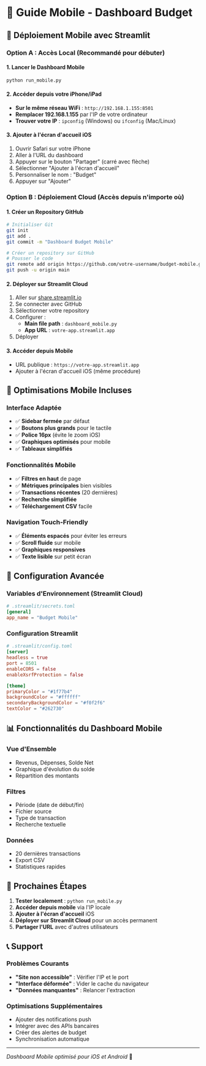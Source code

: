 # 📱 Guide Mobile - Dashboard Budget

## 🎯 **Déploiement Mobile avec Streamlit**

### **Option A : Accès Local (Recommandé pour débuter)**

#### 1. **Lancer le Dashboard Mobile**
```bash
python run_mobile.py
```

#### 2. **Accéder depuis votre iPhone/iPad**
- **Sur le même réseau WiFi** : `http://192.168.1.155:8501`
- **Remplacer 192.168.1.155** par l'IP de votre ordinateur
- **Trouver votre IP** : `ipconfig` (Windows) ou `ifconfig` (Mac/Linux)

#### 3. **Ajouter à l'écran d'accueil iOS**
1. Ouvrir Safari sur votre iPhone
2. Aller à l'URL du dashboard
3. Appuyer sur le bouton "Partager" (carré avec flèche)
4. Sélectionner "Ajouter à l'écran d'accueil"
5. Personnaliser le nom : "Budget"
6. Appuyer sur "Ajouter"

### **Option B : Déploiement Cloud (Accès depuis n'importe où)**

#### 1. **Créer un Repository GitHub**
```bash
# Initialiser Git
git init
git add .
git commit -m "Dashboard Budget Mobile"

# Créer un repository sur GitHub
# Pousser le code
git remote add origin https://github.com/votre-username/budget-mobile.git
git push -u origin main
```

#### 2. **Déployer sur Streamlit Cloud**
1. Aller sur [share.streamlit.io](https://share.streamlit.io)
2. Se connecter avec GitHub
3. Sélectionner votre repository
4. Configurer :
   - **Main file path** : `dashboard_mobile.py`
   - **App URL** : `votre-app.streamlit.app`
5. Déployer

#### 3. **Accéder depuis Mobile**
- URL publique : `https://votre-app.streamlit.app`
- Ajouter à l'écran d'accueil iOS (même procédure)

## 📱 **Optimisations Mobile Incluses**

### **Interface Adaptée**
- ✅ **Sidebar fermée** par défaut
- ✅ **Boutons plus grands** pour le tactile
- ✅ **Police 16px** (évite le zoom iOS)
- ✅ **Graphiques optimisés** pour mobile
- ✅ **Tableaux simplifiés**

### **Fonctionnalités Mobile**
- ✅ **Filtres en haut** de page
- ✅ **Métriques principales** bien visibles
- ✅ **Transactions récentes** (20 dernières)
- ✅ **Recherche simplifiée**
- ✅ **Téléchargement CSV** facile

### **Navigation Touch-Friendly**
- ✅ **Éléments espacés** pour éviter les erreurs
- ✅ **Scroll fluide** sur mobile
- ✅ **Graphiques responsives**
- ✅ **Texte lisible** sur petit écran

## 🔧 **Configuration Avancée**

### **Variables d'Environnement (Streamlit Cloud)**
```toml
# .streamlit/secrets.toml
[general]
app_name = "Budget Mobile"
```

### **Configuration Streamlit**
```toml
# .streamlit/config.toml
[server]
headless = true
port = 8501
enableCORS = false
enableXsrfProtection = false

[theme]
primaryColor = "#1f77b4"
backgroundColor = "#ffffff"
secondaryBackgroundColor = "#f0f2f6"
textColor = "#262730"
```

## 📊 **Fonctionnalités du Dashboard Mobile**

### **Vue d'Ensemble**
- Revenus, Dépenses, Solde Net
- Graphique d'évolution du solde
- Répartition des montants

### **Filtres**
- Période (date de début/fin)
- Fichier source
- Type de transaction
- Recherche textuelle

### **Données**
- 20 dernières transactions
- Export CSV
- Statistiques rapides

## 🚀 **Prochaines Étapes**

1. **Tester localement** : `python run_mobile.py`
2. **Accéder depuis mobile** via l'IP locale
3. **Ajouter à l'écran d'accueil** iOS
4. **Déployer sur Streamlit Cloud** pour un accès permanent
5. **Partager l'URL** avec d'autres utilisateurs

## 📞 **Support**

### **Problèmes Courants**
- **"Site non accessible"** : Vérifier l'IP et le port
- **"Interface déformée"** : Vider le cache du navigateur
- **"Données manquantes"** : Relancer l'extraction

### **Optimisations Supplémentaires**
- Ajouter des notifications push
- Intégrer avec des APIs bancaires
- Créer des alertes de budget
- Synchronisation automatique

---

*Dashboard Mobile optimisé pour iOS et Android* 📱

